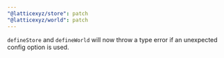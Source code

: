 ```yaml
---
"@latticexyz/store": patch
"@latticexyz/world": patch
---
```


`defineStore` and `defineWorld` will now throw a type error if an unexpected config option is used.
